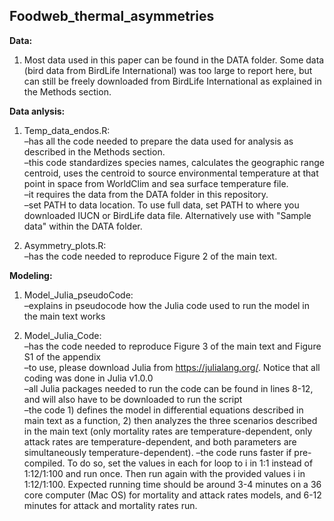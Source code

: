 ## Foodweb_thermal_asymmetries

**Data:**
1) Most data used in this paper can be found in the DATA folder. Some data (bird data from BirdLife International) was too large to report here, but can still be freely downloaded from BirdLife International as explained in the Methods section. 

**Data anlysis:**
1) Temp_data_endos.R:\
      –has all the code needed to prepare the data used for analysis as described in the Methods section.\
      –this code standardizes species names, calculates the geographic range centroid, uses the centroid to source                   environmental temperature at that point in space from WorldClim and sea surface temperature file.\
      –it requires the data from the DATA folder in this repository.\
      –set PATH to data location. To use full data, set PATH to where you downloaded IUCN or BirdLife data file. Alternatively       use with "Sample data" within the DATA folder.

2) Asymmetry_plots.R:\
      –has the code needed to reproduce Figure 2 of the main text.

**Modeling:**
1) Model_Julia_pseudoCode:\
      –explains in pseudocode how the Julia code used to run the model in the main text works

2) Model_Julia_Code:\
      –has the code needed to reproduce Figure 3 of the main text and Figure S1 of the appendix\
      –to use, please download Julia from https://julialang.org/. Notice that all coding was done in Julia v1.0.0\
      –all Julia packages needed to run the code can be found in lines 8-12, and will also have to be downloaded to run the         script\
      –the code 1) defines the model in differential equations described in main text as a function, 2) then analyzes the           three scenarios described in the main text (only mortality rates are temperature-dependent, only attack rates are             temperature-dependent, and both parameters are simultaneously temperature-dependent). 
      –the code runs faster if pre-compiled. To do so, set the values in each for loop to i in 1:1 instead of 1:12/1:100 and         run once. Then run again with the provided values i in 1:12/1:100. Expected running time should be around 3-4 minutes on       a 36 core computer (Mac OS) for mortality and attack rates models, and 6-12 minutes for attack and mortality rates run.
